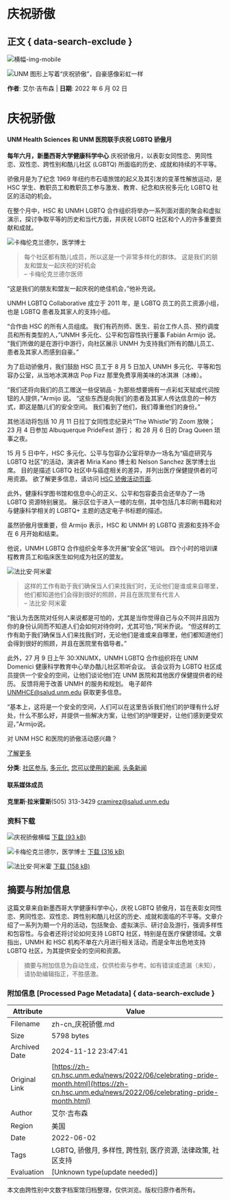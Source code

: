 # 庆祝骄傲

## 正文 { data-search-exclude }


![横幅-img-mobile](https://hsc.unm.edu/news/_files/unm-logo-print.svg)

![UNM 图形上写着“庆祝骄傲”，自豪感像彩虹一样](https://hsc.unm.edu/news/2022/_media/pride-banner.jpg)

**作者**: 艾尔·吉布森 | **日期**: 2022 年 6 月 02 日

# 庆祝骄傲

#### UNM Health Sciences 和 UNM 医院联手庆祝 LGBTQ 骄傲月

**每年六月，新墨西哥大学健康科学中心** 庆祝骄傲月，以表彰女同性恋、男同性恋、双性恋、跨性别和酷儿社区 (LGBTQ) 所面临的历史、成就和持续的不平等。

骄傲月是为了纪念 1969 年纽约市石墙旅馆的起义及其引发的变革性解放运动，是 HSC 学生、教职员工和教职员工参与激发、教育、纪念和庆祝多元化 LGBTQ 社区的活动的机会。

在整个月中，HSC 和 UNMH LGBTQ 合作组织将举办一系列面对面的聚会和虚拟演示，探讨争取平等的历史和当代方面，并庆祝 LGBTQ 社区和个人的许多重要贡献和成就。

![卡梅伦克兰德尔，医学博士](https://hsc.unm.edu/news/2022/_media/cameron-crandall-md.jpg)

> 每个社区都有酷儿成员，所以这是一个非常多样化的群体。 这是我们的朋友和盟友一起庆祝的好机会  
> – 卡梅伦克兰德尔医师

“这是我们的朋友和盟友一起庆祝的绝佳机会，”他补充说。

UNMH LGBTQ Collaborative 成立于 2011 年，是 LGBTQ 员工的员工资源小组，也是 LGBTQ 患者及其家人的支持小组。

“合作由 HSC 的所有人员组成。 我们有药剂师、医生、前台工作人员、预约调度员和所有类型的人，”UNMH 多元化、公平和包容性执行董事 Fabián Armijo 说。 “我们所做的是在游行中游行，向社区展示 UNMH 为支持我们所有的酷儿员工、患者及其家人而感到自豪。”

为了启动骄傲月，我们鼓励 HSC 员工于 8 月 5 日加入 UNMH 多元化、平等和包容办公室，从当地冰淇淋店 Pop Fizz 那里免费享用美味的冰淇淋（冰棒）。

“我们还将向我们的员工赠送一些促销品 - 为那些想要拥有一点彩虹天赋或代词按钮的人提供，”Armijo 说。 “这些东西是向我们的患者及其家人传达信息的一种方式，即这是酷儿们的安全空间。 我们看到了他们，我们尊重他们的身份。”

其他活动将包括 10 月 11 日拉丁女同性恋纪录片“The Whistle”的 Zoom 放映； 23 月 4 日参加 Albuquerque PrideFest 游行； 和 28 月 6 日的 Drag Queen 琐事之夜。

15 月 5 日中午，HSC 多元化、公平与包容办公室将举办一场名为“癌症研究与 LGBTQ 社区”的活动，演讲者 Miria Kano 博士和 Nelson Sanchez 医学博士出席。 目的是描述 LGBTQ 社区中与癌症相关的差异，并列出医疗保健提供者的可用资源。 欲了解更多信息，请访问 [HSC 骄傲活动页面](https://zh-cn.hsc.unm.edu/diversity/celebrating/pride.html).

此外，健康科学图书馆和信息中心的正义、公平和包容委员会还举办了一场 LGBTQ 资源特别展览。 展示区位于进入一楼的左侧，其中包括几本印刷书籍和对与健康科学相关的 LGBTQ+ 主题的选定电子书标题的描述。

虽然骄傲月很重要，但 Armijo 表示，HSC 和 UNMH 的 LGBTQ 资源和支持不会在 6 月开始和结束。

他说，UNMH LGBTQ 合作组织全年多次开展“安全区”培训。 四个小时的培训课程教育员工和临床医生如何成为社区的盟友。

![法比安·阿米霍](https://hsc.unm.edu/news/2022/_media/fabian-armijo.jpg)

> 这样的工作有助于我们确保当人们来找我们时，无论他们是谁或来自哪里，他们都知道他们会得到很好的照顾，并且在医院里有代言人  
> – 法比安·阿米霍

“我认为去医院对任何人来说都是可怕的，尤其是当你觉得自己与众不同并且因为你的身份认同而不知道人们会如何对待你时，尤其可怕，”阿米乔说。 “但这样的工作有助于我们确保当人们来找我们时，无论他们是谁或来自哪里，他们都知道他们会得到很好的照顾，并且在医院里有倡导者。”

此外，27 月 9 日上午 30:XNUMX，UNMH LGBTQ 合作组织将在 UNM Domenici 健康科学教育中心举办酷儿社区聆听会议。 该会议将为 LGBTQ 社区成员提供一个安全的空间，让他们谈论他们在 UNM 医院和其他医疗保健提供者的经历。 反馈将用于改善 UNMH 的服务和规划。 电子邮件 [UNMHCE@salud.unm.edu](mailto:UNMHCE@salud.unm.edu) 获取更多信息。

“基本上，这将是一个安全的空间，人们可以在这里告诉我们他们的护理有什么好处，什么不那么好，并提供一些解决方案，让他们的护理更好，让他们感到更受欢迎，”Armijo说。

对 UNM HSC 和医院的骄傲活动感兴趣？

[了解更多](https://zh-cn.hsc.unm.edu/diversity/celebrating/pride.html)

**分类**: [社区参与](../../community-engagement/index.html), [多元化](../../diversity/index.html), [您可以使用的新闻](../../news-you-can-use/index.html), [头条新闻](../../top-stories/index.html)

#### 联系媒体成员

**克里斯·拉米雷斯**(505) 313-3429 [cramirez@salud.unm.edu](mailto:cramirez@salud.unm.edu)

### 资料下载

![庆祝骄傲横幅](https://hsc.unm.edu/news/2022/_media/celebrate-pride.png) [下载 (93 kB)](../_media/celebrate-pride.png)

![卡梅伦克兰德尔，医学博士](https://hsc.unm.edu/news/2022/_media/cameron-crandall-md.jpg) [下载 (316 kB)](../_media/cameron-crandall-md.jpg)

![法比安·阿米霍](https://hsc.unm.edu/news/2022/_media/fabian-armijo.jpg) [下载 (158 kB)](../_media/fabian-armijo.jpg)

## 摘要与附加信息

<!-- tcd_abstract -->
这篇文章来自新墨西哥大学健康科学中心，庆祝 LGBTQ 骄傲月，旨在表彰女同性恋、男同性恋、双性恋、跨性别和酷儿社区的历史、成就和面临的不平等。文章介绍了一系列为期一个月的活动，包括聚会、虚拟演示、研讨会及游行，强调多样性和包容性。与会者还将讨论如何支持 LGBTQ 社区，特别是在医疗保健领域。文章指出，UNMH 和 HSC 机构不单在六月进行相关活动，而是全年出色地支持 LGBTQ 社区，为其提供安全的空间和资源。
<!-- tcd_abstract_end -->

> 摘要与附加信息为自动生成，仅供检索与参考。如有错误或遗漏（未知），请协助编辑指正，不胜感激。

### 附加信息 [Processed Page Metadata] { data-search-exclude }

| Attribute       | Value                                  |
|-----------------|----------------------------------------|
| Filename        | zh-cn_庆祝骄傲.md                             |
| Size            | 5798 bytes                           |
| Archived Date   | 2024-11-12 23:47:41                             |
| Original Link   | [https://zh-cn.hsc.unm.edu/news/2022/06/celebrating-pride-month.html](https://zh-cn.hsc.unm.edu/news/2022/06/celebrating-pride-month.html)                       |
| Author          | 艾尔·吉布森                               |
| Region          | 美国                               |
| Date            | 2022-06-02                                 |
| Tags            | LGBTQ, 骄傲月, 多样性, 跨性别, 医疗资源, 法律政策, 社区支持                                 |
| Evaluation            | [Unknown type(update needed)]                                 |
<!-- tcd_table_end -->

本文由跨性别中文数字档案馆归档整理，仅供浏览。版权归原作者所有。
